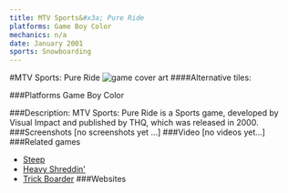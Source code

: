 ```yaml
---
title: MTV Sports&#x3a; Pure Ride
platforms: Game Boy Color
mechanics: n/a
date: January 2001
sports: Snowboarding
---
```

#MTV Sports: Pure Ride
![game cover art](//images.igdb.com/igdb/image/upload/t_cover_big/iplksghz96pvryxdg446.jpg "Logo Title Text 1")
####Alternative tiles:

###Platforms
Game Boy Color

###Description:
MTV Sports: Pure Ride is a Sports game, developed by Visual Impact and published by THQ, which was released in 2000.
###Screenshots
[no screenshots yet ...]
###Video
[no videos yet...]
###Related games
* [Steep](/games/steep-19554/)
* [Heavy Shreddin'](/games/heavy-shreddin-48157/)
* [Trick Boarder](/games/trick-boarder-49989/)
###Websites


